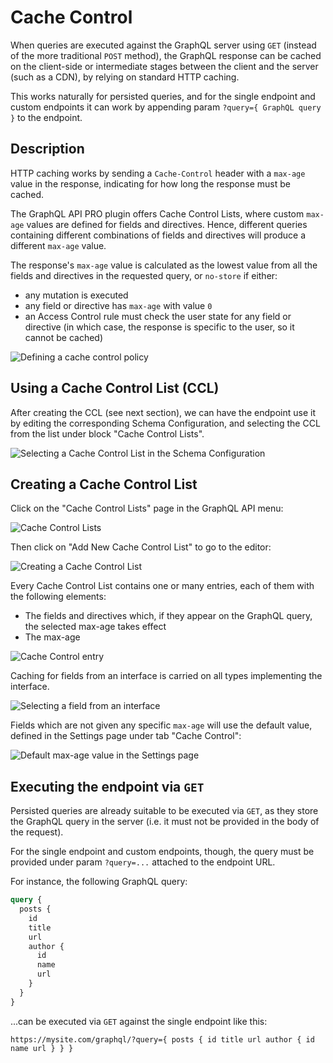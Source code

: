# Cache Control

When queries are executed against the GraphQL server using `GET` (instead of the more traditional `POST` method), the GraphQL response can be cached on the client-side or intermediate stages between the client and the server (such as a CDN), by relying on standard HTTP caching.

This works naturally for persisted queries, and for the single endpoint and custom endpoints it can work by appending param `?query={ GraphQL query }` to the endpoint.

## Description

HTTP caching works by sending a `Cache-Control` header with a `max-age` value in the response, indicating for how long the response must be cached.

The GraphQL API PRO plugin offers Cache Control Lists, where custom `max-age` values are defined for fields and directives. Hence, different queries containing different combinations of fields and directives will produce a different `max-age` value.

The response's `max-age` value is calculated as the lowest value from all the fields and directives in the requested query, or `no-store` if either:

- any mutation is executed
- any field or directive has `max-age` with value `0`
- an Access Control rule must check the user state for any field or directive (in which case, the response is specific to the user, so it cannot be cached)

![Defining a cache control policy](../../images/cache-control.gif "Defining a cache control policy")

## Using a Cache Control List (CCL)

After creating the CCL (see next section), we can have the endpoint use it by editing the corresponding Schema Configuration, and selecting the CCL from the list under block "Cache Control Lists".

![Selecting a Cache Control List in the Schema Configuration](../../images/schema-config-cache-control-lists.png "Selecting a Cache Control List in the Schema Configuration")

## Creating a Cache Control List

Click on the "Cache Control Lists" page in the GraphQL API menu:

![Cache Control Lists](../../images/cache-control-lists.png "Cache Control Lists")

Then click on "Add New Cache Control List" to go to the editor:

![Creating a Cache Control List](../../images/cache-control-list.png "Creating a Cache Control List")

Every Cache Control List contains one or many entries, each of them with the following elements:

- The fields and directives which, if they appear on the GraphQL query, the selected max-age takes effect
- The max-age

![Cache Control entry](../../images/cache-control-entry.png "Cache Control entry")

Caching for fields from an interface is carried on all types implementing the interface.

![Selecting a field from an interface](../../images/selecting-field-from-interface.png "Selecting a field from an interface")

Fields which are not given any specific `max-age` will use the default value, defined in the Settings page under tab "Cache Control":

![Default max-age value in the Settings page](../../images/settings-cache-control.png "Default max-age value in the Settings page")

## Executing the endpoint via `GET`

Persisted queries are already suitable to be executed via `GET`, as they store the GraphQL query in the server (i.e. it must not be provided in the body of the request).

For the single endpoint and custom endpoints, though, the query must be provided under param `?query=...` attached to the endpoint URL.

For instance, the following GraphQL query:

```graphql
query {
  posts {
    id
    title
    url
    author {
      id
      name
      url
    }
  }
}
```

...can be executed via `GET` against the single endpoint like this:

`https://mysite.com/graphql/?query={ posts { id title url author { id name url } } }`

<!-- ## Resources

Video showing how the response's `Cache-Control` header contains different `max-age` values depending on the Cache Control configuration for the fields in the query: <a href="https://vimeo.com/413503188" target="_blank">vimeo.com/413503188</a>. -->

